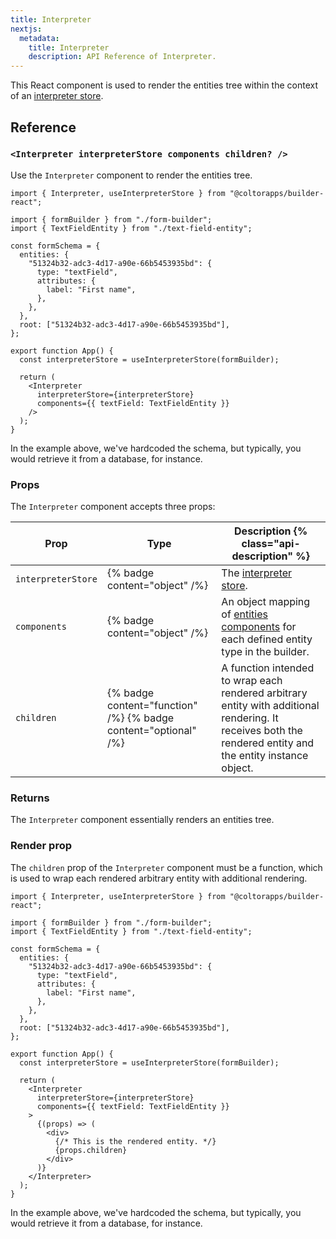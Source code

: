 ```yaml
---
title: Interpreter
nextjs:
  metadata:
    title: Interpreter
    description: API Reference of Interpreter.
---
```


This React component is used to render the entities tree within the context of an [interpreter store](/docs/api/react/use-interpreter-store).

## Reference

### `<Interpreter interpreterStore components children? />`

Use the `Interpreter` component to render the entities tree.

```tsx
import { Interpreter, useInterpreterStore } from "@coltorapps/builder-react";

import { formBuilder } from "./form-builder";
import { TextFieldEntity } from "./text-field-entity";

const formSchema = {
  entities: {
    "51324b32-adc3-4d17-a90e-66b5453935bd": {
      type: "textField",
      attributes: {
        label: "First name",
      },
    },
  },
  root: ["51324b32-adc3-4d17-a90e-66b5453935bd"],
};

export function App() {
  const interpreterStore = useInterpreterStore(formBuilder);

  return (
    <Interpreter
      interpreterStore={interpreterStore}
      components={{ textField: TextFieldEntity }}
    />
  );
}
```

In the example above, we've hardcoded the schema, but typically, you would retrieve it from a database, for instance.

### Props

The `Interpreter` component accepts three props:

| Prop               | Type                                                            | Description {% class="api-description" %}                                                                                                                  |
| ------------------ | --------------------------------------------------------------- | ---------------------------------------------------------------------------------------------------------------------------------------------------------- |
| `interpreterStore` | {% badge content="object" /%}                                   | The [interpreter store](/docs/api/react/use-interpreter-store).                                                                                            |
| `components`       | {% badge content="object" /%}                                   | An object mapping of [entities components](/docs/api/react/create-entity-component) for each defined entity type in the builder.                           |
| `children`         | {% badge content="function" /%} {% badge content="optional" /%} | A function intended to wrap each rendered arbitrary entity with additional rendering. It receives both the rendered entity and the entity instance object. |

### Returns

The `Interpreter` component essentially renders an entities tree.

### Render prop

The `children` prop of the `Interpreter` component must be a function, which is used to wrap each rendered arbitrary entity with additional rendering.

```tsx
import { Interpreter, useInterpreterStore } from "@coltorapps/builder-react";

import { formBuilder } from "./form-builder";
import { TextFieldEntity } from "./text-field-entity";

const formSchema = {
  entities: {
    "51324b32-adc3-4d17-a90e-66b5453935bd": {
      type: "textField",
      attributes: {
        label: "First name",
      },
    },
  },
  root: ["51324b32-adc3-4d17-a90e-66b5453935bd"],
};

export function App() {
  const interpreterStore = useInterpreterStore(formBuilder);

  return (
    <Interpreter
      interpreterStore={interpreterStore}
      components={{ textField: TextFieldEntity }}
    >
      {(props) => (
        <div>
          {/* This is the rendered entity. */}
          {props.children}
        </div>
      )}
    </Interpreter>
  );
}
```

In the example above, we've hardcoded the schema, but typically, you would retrieve it from a database, for instance.
